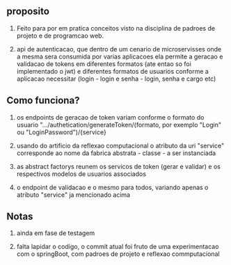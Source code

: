 ## proposito

1. Feito para por em pratica conceitos visto na disciplina de padroes de projeto e de programcao web.

2. api de autenticacao, que dentro de um cenario de microservisses onde a mesma sera consumida por varias aplicacoes ela permite a geracao e validacao de tokens em diferentes formatos (ate entao so foi implementado o jwt) e diferentes formatos de usuarios conforme a aplicacao necessitar (login - login e senha - login, senha e cargo etc)

## Como funciona?

1. os endpoints de geracao de token variam conforme o formato do usuario ".../authetication/generateToken/(formato, por exemplo "Login" ou "LoginPassword")/{service}

2. usando do artificio da reflexao computacional o atributo da uri "service" corresponde ao nome da fabrica abstrata - classe - a ser instanciada

3. as abstract factorys reunem os servicos de token (gerar e validar) e os respectivos  modelos de usuarios associados

4. o endpoint de validacao e o mesmo para todos, variando apenas o atributo "service" ja mencionado acima

## Notas

1. ainda em fase de testagem

2. falta lapidar o codigo, o commit atual foi fruto de uma experimentacao com o springBoot, com padroes de projeto e reflexao commputacional
